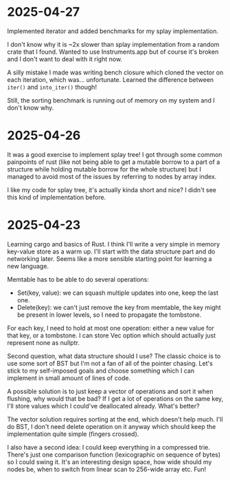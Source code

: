# 2025-04-27

Implemented iterator and added benchmarks for my splay implementation.

I don't know why it is ~2x slower than splay implementation from a random
crate that I found. Wanted to use Instruments.app but of course it's broken
and I don't want to deal with it right now.

A silly mistake I made was writing bench closure which cloned the vector
on each iteration, which was... unfortunate. Learned the difference between
`iter()` and `into_iter()` though!

Still, the sorting benchmark is running out of memory on my system and
I don't know why.

# 2025-04-26

It was a good exercise to implement splay tree! I got through some common
painpoints of rust (like not being able to get a mutable borrow to a part
of a structure while holding mutable borrow for the whole structure) but
I managed to avoid most of the issues by referring to nodes by array index.

I like my code for splay tree, it's actually kinda short and nice? I didn't
see this kind of implementation before.

# 2025-04-23

Learning cargo and basics of Rust. I think I'll write a very simple in memory
key-value store as a warm up. I'll start with the data structure part and do
networking later. Seems like a more sensible starting point for learning a
new language.

Memtable has to be able to do several operations:

- Set(key, value): we can squash multiple updates into one, keep the last one.
- Delete(key): we can't just remove the key from memtable, the key might be
  present in lower levels, so I need to propagate the tombstone.

For each key, I need to hold at most one operation: either a new value for that
key, or a tombstone. I can store Vec<u8> option which should actually just represent
none as nullptr.

Second question, what data structure should I use? The classic choice is to use
some sort of BST but I'm not a fan of all of the pointer chasing. Let's stick to
my self-imposed goals and choose something which I can implement in small amount
of lines of code.

A possible solution is to just keep a vector of operations and sort it when flushing,
why would that be bad? If I get a lot of operations on the same key, I'll store
values which I could've deallocated already. What's better?

The vector solution requires sorting at the end, which doesn't help much. I'll do
BST, I don't need delete operation on it anyway which should keep the implementation
quite simple (fingers crossed).

I also have a second idea: I could keep everything in a compressed trie. There's just
one comparison function (lexicographic on sequence of bytes) so I could swing it.
It's an interesting design space, how wide should my nodes be, when to switch from
linear scan to 256-wide array etc. Fun!
